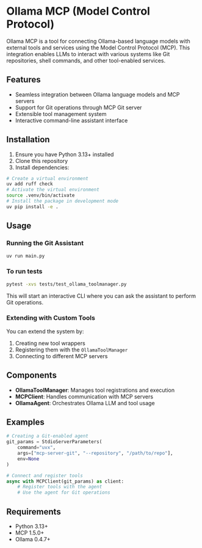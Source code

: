 # Ollama MCP (Model Control Protocol)

Ollama MCP is a tool for connecting Ollama-based language models with external tools and services using the Model Control Protocol (MCP). This integration enables LLMs to interact with various systems like Git repositories, shell commands, and other tool-enabled services.

## Features

- Seamless integration between Ollama language models and MCP servers
- Support for Git operations through MCP Git server
- Extensible tool management system
- Interactive command-line assistant interface

## Installation

1. Ensure you have Python 3.13+ installed
2. Clone this repository
3. Install dependencies:

```bash
# Create a virtual environment
uv add ruff check
# Activate the virtual environment
source .venv/bin/activate
# Install the package in development mode
uv pip install -e .
```

## Usage

### Running the Git Assistant

```bash
uv run main.py
```

### To run tests
```bash
pytest -xvs tests/test_ollama_toolmanager.py
```

This will start an interactive CLI where you can ask the assistant to perform Git operations.

### Extending with Custom Tools

You can extend the system by:

1. Creating new tool wrappers
2. Registering them with the `OllamaToolManager`
3. Connecting to different MCP servers

## Components

- **OllamaToolManager**: Manages tool registrations and execution
- **MCPClient**: Handles communication with MCP servers
- **OllamaAgent**: Orchestrates Ollama LLM and tool usage

## Examples

```python
# Creating a Git-enabled agent
git_params = StdioServerParameters(
    command="uvx",
    args=["mcp-server-git", "--repository", "/path/to/repo"],
    env=None
)

# Connect and register tools
async with MCPClient(git_params) as client:
    # Register tools with the agent
    # Use the agent for Git operations
```

## Requirements

- Python 3.13+
- MCP 1.5.0+
- Ollama 0.4.7+

